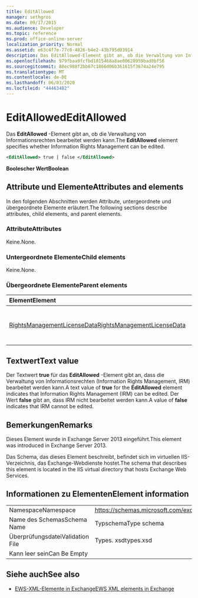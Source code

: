 ```yaml
---
title: EditAllowed
manager: sethgros
ms.date: 09/17/2015
ms.audience: Developer
ms.topic: reference
ms.prod: office-online-server
localization_priority: Normal
ms.assetid: e63c4f7e-77c0-4826-b4e2-43b795d03914
description: Das EditAllowed-Element gibt an, ob die Verwaltung von Informationsrechten bearbeitet werden kann.
ms.openlocfilehash: 979fbaa9fcfbd1015468a8ae00628959bad0bf56
ms.sourcegitcommit: 88ec988f2bb67c1866d06b361615f3674a24e795
ms.translationtype: MT
ms.contentlocale: de-DE
ms.lasthandoff: 06/03/2020
ms.locfileid: "44463482"
---
```

# <a name="editallowed"></a><span data-ttu-id="3e0b5-103">EditAllowed</span><span class="sxs-lookup"><span data-stu-id="3e0b5-103">EditAllowed</span></span>

<span data-ttu-id="3e0b5-104">Das **EditAllowed** -Element gibt an, ob die Verwaltung von Informationsrechten bearbeitet werden kann.</span><span class="sxs-lookup"><span data-stu-id="3e0b5-104">The **EditAllowed** element specifies whether Information Rights Management can be edited.</span></span> 
  
```XML
<EditAllowed> true | false </EditAllowed>
```

 <span data-ttu-id="3e0b5-105">**Boolescher Wert**</span><span class="sxs-lookup"><span data-stu-id="3e0b5-105">**Boolean**</span></span>
## <a name="attributes-and-elements"></a><span data-ttu-id="3e0b5-106">Attribute und Elemente</span><span class="sxs-lookup"><span data-stu-id="3e0b5-106">Attributes and elements</span></span>

<span data-ttu-id="3e0b5-107">In den folgenden Abschnitten werden Attribute, untergeordnete und übergeordnete Elemente erläutert.</span><span class="sxs-lookup"><span data-stu-id="3e0b5-107">The following sections describe attributes, child elements, and parent elements.</span></span>
  
### <a name="attributes"></a><span data-ttu-id="3e0b5-108">Attribute</span><span class="sxs-lookup"><span data-stu-id="3e0b5-108">Attributes</span></span>

<span data-ttu-id="3e0b5-109">Keine.</span><span class="sxs-lookup"><span data-stu-id="3e0b5-109">None.</span></span>
  
### <a name="child-elements"></a><span data-ttu-id="3e0b5-110">Untergeordnete Elemente</span><span class="sxs-lookup"><span data-stu-id="3e0b5-110">Child elements</span></span>

<span data-ttu-id="3e0b5-111">Keine.</span><span class="sxs-lookup"><span data-stu-id="3e0b5-111">None.</span></span>
  
### <a name="parent-elements"></a><span data-ttu-id="3e0b5-112">Übergeordnete Elemente</span><span class="sxs-lookup"><span data-stu-id="3e0b5-112">Parent elements</span></span>

|<span data-ttu-id="3e0b5-113">**Element**</span><span class="sxs-lookup"><span data-stu-id="3e0b5-113">**Element**</span></span>|<span data-ttu-id="3e0b5-114">**Beschreibung**</span><span class="sxs-lookup"><span data-stu-id="3e0b5-114">**Description**</span></span>|
|:-----|:-----|
|[<span data-ttu-id="3e0b5-115">RightsManagementLicenseData</span><span class="sxs-lookup"><span data-stu-id="3e0b5-115">RightsManagementLicenseData</span></span>](rightsmanagementlicensedata.md) <br/> |<span data-ttu-id="3e0b5-116">Gibt Informationen zur Rechteverwaltungslizenz an.</span><span class="sxs-lookup"><span data-stu-id="3e0b5-116">Specifies information about the rights management license.</span></span>  <br/> |
   
## <a name="text-value"></a><span data-ttu-id="3e0b5-117">Textwert</span><span class="sxs-lookup"><span data-stu-id="3e0b5-117">Text value</span></span>

<span data-ttu-id="3e0b5-118">Der Textwert **true** für das **EditAllowed** -Element gibt an, dass die Verwaltung von Informationsrechten (Information Rights Management, IRM) bearbeitet werden kann.</span><span class="sxs-lookup"><span data-stu-id="3e0b5-118">A text value of **true** for the **EditAllowed** element indicates that Information Rights Management (IRM) can be edited.</span></span> <span data-ttu-id="3e0b5-119">Der Wert **false** gibt an, dass IRM nicht bearbeitet werden kann.</span><span class="sxs-lookup"><span data-stu-id="3e0b5-119">A value of **false** indicates that IRM cannot be edited.</span></span> 
  
## <a name="remarks"></a><span data-ttu-id="3e0b5-120">Bemerkungen</span><span class="sxs-lookup"><span data-stu-id="3e0b5-120">Remarks</span></span>

<span data-ttu-id="3e0b5-121">Dieses Element wurde in Exchange Server 2013 eingeführt.</span><span class="sxs-lookup"><span data-stu-id="3e0b5-121">This element was introduced in Exchange Server 2013.</span></span>
  
<span data-ttu-id="3e0b5-122">Das Schema, das dieses Element beschreibt, befindet sich im virtuellen IIS-Verzeichnis, das Exchange-Webdienste hostet.</span><span class="sxs-lookup"><span data-stu-id="3e0b5-122">The schema that describes this element is located in the IIS virtual directory that hosts Exchange Web Services.</span></span>
  
## <a name="element-information"></a><span data-ttu-id="3e0b5-123">Informationen zu Elementen</span><span class="sxs-lookup"><span data-stu-id="3e0b5-123">Element information</span></span>

|||
|:-----|:-----|
|<span data-ttu-id="3e0b5-124">Namespace</span><span class="sxs-lookup"><span data-stu-id="3e0b5-124">Namespace</span></span>  <br/> |https://schemas.microsoft.com/exchange/services/2006/types  <br/> |
|<span data-ttu-id="3e0b5-125">Name des Schemas</span><span class="sxs-lookup"><span data-stu-id="3e0b5-125">Schema Name</span></span>  <br/> |<span data-ttu-id="3e0b5-126">Typschema</span><span class="sxs-lookup"><span data-stu-id="3e0b5-126">Type schema</span></span>  <br/> |
|<span data-ttu-id="3e0b5-127">Überprüfungsdatei</span><span class="sxs-lookup"><span data-stu-id="3e0b5-127">Validation File</span></span>  <br/> |<span data-ttu-id="3e0b5-128">Types. xsd</span><span class="sxs-lookup"><span data-stu-id="3e0b5-128">types.xsd</span></span>  <br/> |
|<span data-ttu-id="3e0b5-129">Kann leer sein</span><span class="sxs-lookup"><span data-stu-id="3e0b5-129">Can Be Empty</span></span>  <br/> ||
   
## <a name="see-also"></a><span data-ttu-id="3e0b5-130">Siehe auch</span><span class="sxs-lookup"><span data-stu-id="3e0b5-130">See also</span></span>



- [<span data-ttu-id="3e0b5-131">EWS-XML-Elemente in Exchange</span><span class="sxs-lookup"><span data-stu-id="3e0b5-131">EWS XML elements in Exchange</span></span>](ews-xml-elements-in-exchange.md)

